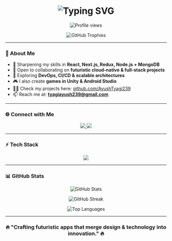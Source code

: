 <h1 align="center">
  <img src="https://readme-typing-svg.herokuapp.com?font=Orbitron&size=30&duration=3000&pause=1000&color=0FF7FF&center=true&vCenter=true&width=435&lines=Hi+👋,+I'm+Ayush+Tyagi;Frontend+%26+Full-Stack+Developer;Tech+Explorer+from+India" alt="Typing SVG" />
</h1>

<p align="center">
  <img src="https://komarev.com/ghpvc/?username=ayushtyagi239&label=👁‍🗨+Profile+views&color=00FFCC&style=flat" alt="Profile views" />
</p>

<p align="center">
  <img src="https://github-profile-trophy.vercel.app/?username=ayushtyagi239&theme=matrix&margin-w=15&margin-h=15&no-frame=true&row=1&column=6" alt="GitHub Trophies" />
</p>

---

### 🚀 About Me  

- 🌱 Sharpening my skills in **React, Next.js, Redux, Node.js + MongoDB**  
- 👯 Open to collaborating on **futuristic cloud-native & full-stack projects**  
- 🤝 Exploring **DevOps, CI/CD & scalable architectures**  
- 🎮 I also create **games in Unity & Android Studio**  
- 👨‍💻 Check my projects here: [github.com/AyushTyagi239](https://github.com/AyushTyagi239)  
- 📫 Reach me at: **tyagiayush239@gmail.com**  

---

### 🌐 Connect with Me  

<p align="center">
  <a href="https://www.linkedin.com/in/ayush-tyagi-0a3694267" target="_blank">
    <img src="https://img.shields.io/badge/LinkedIn-0A66C2?style=for-the-badge&logo=linkedin&logoColor=white"/>
  </a>
  <a href="mailto:tyagiayush239@gmail.com">
    <img src="https://img.shields.io/badge/Email-FF007F?style=for-the-badge&logo=gmail&logoColor=white"/>
  </a>
</p>

---

### ⚡ Tech Stack  

<p align="center">
  <img src="https://skillicons.dev/icons?i=react,nextjs,redux,tailwind,nodejs,express,mongodb,unity,androidstudio,ps,git,github,docker,aws" />
</p>

---

### 📊 GitHub Stats  

<p align="center">
  <img src="https://github-readme-stats.vercel.app/api?username=ayushtyagi239&show_icons=true&theme=radical&title_color=00F5FF&icon_color=FF007F" alt="GitHub Stats" />
</p>

<p align="center">
  <img src="https://github-readme-streak-stats.herokuapp.com?user=ayushtyagi239&theme=radical&ring=00F5FF&fire=FF007F&currStreakLabel=00F5FF" alt="GitHub Streak" />
</p>

<p align="center">
  <img src="https://github-readme-stats.vercel.app/api/top-langs/?username=ayushtyagi239&layout=compact&theme=radical&title_color=FF007F" alt="Top Languages" />
</p>

---

<h3 align="center">🔥 "Crafting futuristic apps that merge design & technology into innovation." 🔥</h3>


